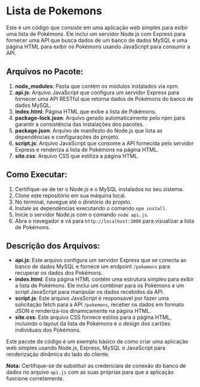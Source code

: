 # Lista de Pokemons

Este é um código que consiste em uma aplicação web simples para exibir uma lista de Pokémons. Ele inclui um servidor Node.js com Express para fornecer uma API que busca dados de um banco de dados MySQL e uma página HTML para exibir os Pokémons usando JavaScript para consumir a API.

## Arquivos no Pacote:

1. **node_modules**: Pasta que contém os módulos instalados via npm.
2. **api.js**: Arquivo JavaScript que configura um servidor Express para fornecer uma API RESTful que retorna dados de Pokémons do banco de dados MySQL.
3. **index.html**: Página HTML que exibe a lista de Pokémons.
4. **package-lock.json**: Arquivo gerado automaticamente pelo npm para garantir a consistência das instalações dos pacotes.
5. **package.json**: Arquivo de manifesto do Node.js que lista as dependências e configurações do projeto.
6. **script.js**: Arquivo JavaScript que consome a API fornecida pelo servidor Express e renderiza a lista de Pokémons na página HTML.
7. **site.css**: Arquivo CSS que estiliza a página HTML.

## Como Executar:

1. Certifique-se de ter o Node.js e o MySQL instalados no seu sistema.
2. Clone este repositório em sua máquina local.
3. No terminal, navegue até o diretório do projeto.
4. Instale as dependências executando o comando `npm install`.
5. Inicie o servidor Node.js com o comando `node api.js`.
6. Abra o navegador e vá para `http://localhost:3000` para visualizar a lista de Pokémons.

## Descrição dos Arquivos:

- **api.js**: Este arquivo configura um servidor Express que se conecta ao banco de dados MySQL e fornece um endpoint `/pokemons` para recuperar os dados dos Pokémons.
- **index.html**: Esta página HTML contém uma estrutura simples para exibir a lista de Pokémons. Ele inclui um contêiner para os Pokémons e um script JavaScript para manipular os dados recebidos da API.
- **script.js**: Este arquivo JavaScript é responsável por fazer uma solicitação fetch para a API `/pokemons`, receber os dados em formato JSON e renderizá-los dinamicamente na página HTML.
- **site.css**: Este arquivo CSS fornece estilos para a página HTML, incluindo o layout da lista de Pokémons e o design dos cartões individuais dos Pokémons.

Este pacote de código é um exemplo básico de como criar uma aplicação web simples usando Node.js, Express, MySQL e JavaScript para renderização dinâmica do lado do cliente.

**Nota:** Certifique-se de substituir as credenciais de conexão do banco de dados no arquivo `api.js` com as suas próprias para que a aplicação funcione corretamente.
